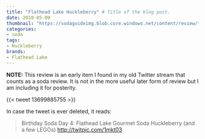 ```yaml
---
title: "Flathead Lake Huckleberry" # Title of the blog post.
date: 2010-05-09
thumbnail: "https://sodaguideimg.blob.core.windows.net/content/review/thumbs/flathead-lake-huckleberry.jpg"
categories:
- soda
tags:
- Huckleberry
brands:
- Flathead Lake
---
```


**NOTE:** This review is an early item I found in my old Twitter stream that counts as a soda review. It is not in the more useful later form of review but I am including it for posterity.

{{< tweet 13699885755 >}}

In case the tweet is ever deleted, it reads:
> Birthday Soda Day 4: Flathead Lake Gourmet Soda Huckleberry (and a few LEGOs) http://twitpic.com/1mkt03